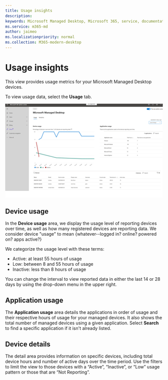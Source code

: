 ```yaml
---
title: Usage insights
description:  
keywords: Microsoft Managed Desktop, Microsoft 365, service, documentation
ms.service: m365-md
author: jaimeo
ms.localizationpriority: normal
ms.collection: M365-modern-desktop
---
```


# Usage insights
This view provides usage metrics for your Microsoft Managed Desktop devices. 

To view usage data, select the **Usage** tab.

![Usage pane](images/insights_usage.png)

## Device usage

In the **Device usage** area, we display the usage level of reporting devices over time, as well as how many registered devices are reporting data. We consider device "usage" to mean {whatever--logged in? online? powered on? apps active?}

We categorize the usage level with these terms:

- Active: at least 55 hours of usage
- Low: between 8 and 55 hours of usage
- Inactive: less than 8 hours of usage

You can change the interval to view reported data in either the last 14 or 28 days by using the drop-down menu in the upper right.


## Application usage

The **Application usage** area details the applications in order of usage and their respective hours of usage for your managed devices. It also shows the total number of managed devices using a given application. Select **Search** to find a specific application if it isn't already listed.


## Device details
The detail area provides information on specific devices, including total device hours and number of active days over the time period. Use the filters to limit the view to those devices with a “Active”, “Inactive”, or “Low” usage pattern or those that are “Not Reporting”. 